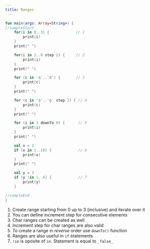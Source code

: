 ```yaml
---
title: Ranges
---
```

    
    
<div class="sample">

```kotlin
fun main(args: Array<String>) {
//sampleStart
    for(i in 0..3) {            // 1
        print(i)
    }
    print(" ")

    for(i in 2..8 step 2) {     // 2
        print(i)
    }
    print(" ")

    for (c in 'a'..'d') {       // 3
        print(c)
    }
    print(" ")

    for (c in 'a'..'g' step 2) { // 4
        print(c)
    }
    print(" ")

    for (i in 3 downTo 0) {      // 5
        print(i)
    }
    print(" ")

    val x = 2
    if (x in 1..10) {            // 6
        print(x)
    }
    print(" ")

    val y = 3
    if (y !in 1..4) {            // 7
        print(y)
    }

//sampleEnd
}
```

</div>

1. Create range starting from 0 up to 3 (inclusive) and iterate over it
2. You can define increment step for consecutive elements
3. Char ranges can be created as well
4. Increment step for char ranges are also valid
5. To create a range in _reverse_ order use `downTo()` function
6. Ranges are also useful in `if` statements
7. `!in` is oposite of `in`. Statement is equal to `_false_`
    
    